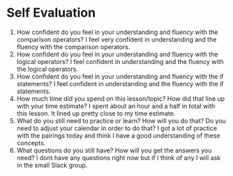# Self Evaluation

1. How confident do you feel in your understanding and fluency with the comparison operators?
  I feel very confident in understanding and the fluency with the comparison operators.
1. How confident do you feel in your understanding and fluency with the logical operators?
  I feel confident in understanding and the fluency with the logical operators.
1. How confident do you feel in your understanding and fluency with the if statements?
  I feel confident in understanding and the fluency with the if statements.
1. How much time did you spend on this lesson/topic? How did that line up with your time estimate?
  I spent about an hour and a half in total with this lesson. It lined up pretty close to my time estimate.
1. What do you still need to practice or learn? How will you do that? Do you need to adjust your calendar in order to do that?
  I got a lot of practice with the pairings today and think I have a good understanding of these concepts.
1. What questions do you still have? How will you get the answers you need?
  I dont have any questions right now but if I think of any I will ask in the small Slack group. 
